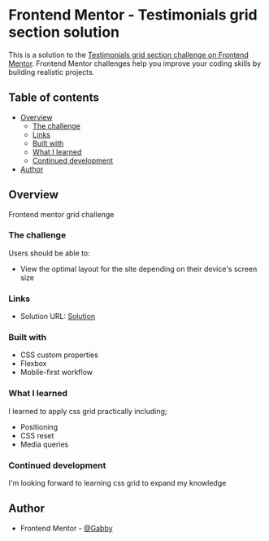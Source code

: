 # Frontend Mentor - Testimonials grid section solution

This is a solution to the [Testimonials grid section challenge on Frontend Mentor](https://www.frontendmentor.io/challenges/testimonials-grid-section-Nnw6J7Un7). Frontend Mentor challenges help you improve your coding skills by building realistic projects. 

## Table of contents

- [Overview](#overview)
  - [The challenge](#the-challenge)
  - [Links](#links)
  - [Built with](#built-with)
  - [What I learned](#what-i-learned)
  - [Continued development](#continued-development)
- [Author](#author)


## Overview
Frontend mentor grid challenge
### The challenge

Users should be able to:

- View the optimal layout for the site depending on their device's screen size

### Links

- Solution URL: [Solution](https://your-solution-url.com)

### Built with

- CSS custom properties
- Flexbox
- Mobile-first workflow 

### What I learned
I learned to apply css grid practically including;
- Positioning 
- CSS reset
- Media queries 



### Continued development
I'm looking forward to learning css grid to expand my knowledge 


## Author
- Frontend Mentor - [@Gabby](https://www.frontendmentor.io/profile/Gabby-real)

